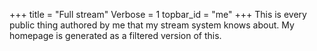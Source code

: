+++
title = "Full stream"
Verbose = 1
topbar_id = "me"
+++
This is every public thing authored by me that my stream system knows about. My homepage is generated as a filtered version of this.
